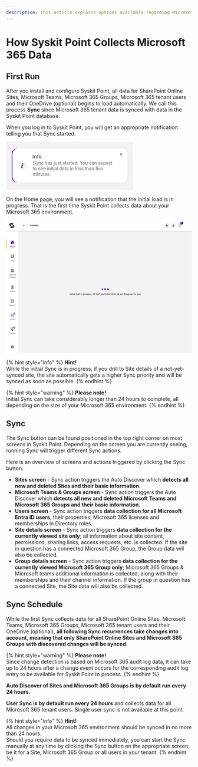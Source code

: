 ```yaml
---
description: This article explains options available regarding Microsoft 365 data collection, also known as Sync.
---
```


# How Syskit Point Collects Microsoft 365 Data

## First Run

After you install and configure Syskit Point, all data for SharePoint Online Sites, Microsoft Teams, Microsoft 365 Groups, Microsoft 365 tenant users and their OneDrive \(optional\) begins to load automatically. We call this process **Sync** since Microsoft 365 tenant data is synced with data in the Syskit Point database.

When you log in to Syskit Point, you will get an appropriate notification telling you that Sync started.

![Syskit Point - Sync started notification on the first log in](../.gitbook/assets/collect-m365-data-sync-started.png)

On the Home page, you will see a notification that the initial load is in progress. That is the first time Syskit Point collects data about your Microsoft 365 environment.

![Syskit Point - Initial load screen](../.gitbook/assets/collect-m365-data-initial-sync-in-progress.png)

{% hint style="info" %}
**Hint!**  
While the initial Sync is in progress, if you drill to Site details of a not-yet-synced site, the site automatically gets a higher Sync priority and will be synced as soon as possible.
{% endhint %}

{% hint style="warning" %}
**Please note!**  
Initial Sync can take considerably longer than 24 hours to complete, all depending on the size of your Microsoft 365 environment.
{% endhint %}

## Sync

The Sync button can be found positioned in the top right corner on most screens in Syskit Point. Depending on the screen you are currently seeing, running Sync will trigger different Sync actions.

Here is an overview of screens and actions triggered by clicking the Sync button:

* **Sites screen** - Sync action triggers the Auto Discover which **detects all new and deleted Sites and their basic information.**
* **Microsoft Teams & Groups screen** - Sync action triggers the Auto Discover which **detects all new and deleted Microsoft Teams and Microsoft 365 Groups and their basic information.**
* **Users screen** - Sync action triggers **data collection for all Microsoft Entra ID users**, their properties, Microsoft 365 licenses and memberships in Directory roles.
* **Site details screen** - Sync action triggers **data collection for the currently viewed site only**; all information about site content, permissions, sharing links, access requests, etc. is collected. If the site in question has a connected Microsoft 365 Group, the Group data will also be collected.
* **Group details screen** - Sync action triggers **data collection for the currently viewed Microsoft 365 Group only**; Microsoft 365 Groups & Microsoft teams additional information is collected, along with their memberships and their channel information. If the group in question has a connected Site, the Site data will also be collected.

## Sync Schedule

While the first Sync collects data for all SharePoint Online Sites, Microsoft Teams, Microsoft 365 Groups, Microsoft 365 tenant users and their OneDrive \(optional\), **all following Sync recurrences take changes into account, meaning that only SharePoint Online Sites and Microsoft 365 Groups with discovered changes will be synced.**

{% hint style="warning" %}
**Please note!**  
Since change detection is based on Microsoft 365 audit log data, it can take up to 24 hours after a change event occurs for the corresponding audit log entry to be available for Syskit Point to process.
{% endhint %}

**Auto Discover of Sites and Microsoft 365 Groups is by default run every 24 hours.**

**User Sync is by default run every 24 hours** and collects data for all Microsoft 365 tenant users. Single user sync is not available at this point.

{% hint style="info" %}
**Hint!**  
All changes in your Microsoft 365 environment should be synced in no more than 24 hours.  
Should you require data to be synced immediately, you can start the Sync manually at any time by clicking the Sync button on the appropriate screen, be it for a Site, Microsoft 365 Group or all users in your tenant.
{% endhint %}

